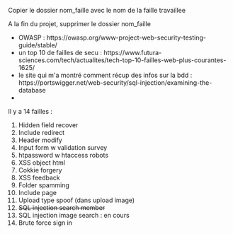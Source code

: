 Copier le dossier nom_faille avec le nom de la faille travaillee

A la fin du projet, supprimer le dossier nom_faille

<ul>
	<li>OWASP : https://owasp.org/www-project-web-security-testing-guide/stable/</li>
	<li>un top 10 de failles de secu : https://www.futura-sciences.com/tech/actualites/tech-top-10-failles-web-plus-courantes-1625/</li>
	<li>le site qui m'a montré comment récup des infos sur la bdd : https://portswigger.net/web-security/sql-injection/examining-the-database<li>
</ul>

Il y a 14 failles :
<ol>
	<li>Hidden field recover</li>
	<li>Include redirect</li>
	<li>Header modify</li>
	<li>Input form w validation survey</li>
	<li>htpassword w htaccess robots</li>
	<li>XSS object html</li>
	<li>Cokkie forgery</li>
	<li>XSS feedback</li>
	<li>Folder spamming</li>
	<li>Include page</li>
	<li>Upload type spoof (dans upload image)</li>
	<li><strike>SQL injection search member</strike></li>
	<li>SQL injection image search : en cours</li>
	<li>Brute force sign in</li>
</ol>
